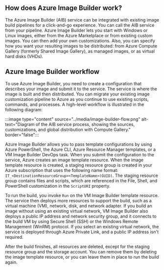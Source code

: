 ## How does Azure Image Builder work?

The Azure Image Builder (AIB) service can be integrated with existing image build pipelines for a click-and-go experience. You can call the AIB service from your pipeline. Azure Image Builder lets you start with Windows or Linux images, either from the Azure Marketplace or from existing custom images. You can then add your own customizations. Also, you can specify how you want your resulting images to be distributed: from Azure Compute Gallery (formerly Shared Image Gallery), as managed images, or as virtual hard disks (VHDs).

## Azure Image Builder workflow

To use Azure Image Builder, you need to create a configuration that describes your image and submit it to the service. The service is where the image is built and then distributed. You can migrate your existing image customization pipeline to Azure as you continue to use existing scripts, commands, and processes. A high-level workflow is illustrated in the following diagram:

:::image type="content" source="../media/image-builder-flow.png" alt-text="Diagram of the AIB service process, showing the sources, customizations, and global distribution with Compute Gallery." border="false":::

Azure Image Builder allows you to pass template configurations by using Azure PowerShell, the Azure CLI, Azure Resource Manager templates, or a VM Image Builder DevOps task. When you submit the configuration to the service, Azure creates an image template resource. When the image template resource is created, a staging resource group is created in your Azure subscription that uses the following name format: `IT_<DestinationResourceGroup><TemplateName>(GUID)`. The staging resource group contains files and scripts, which are referenced in the File, Shell, and PowerShell customization in the `ScriptURI` property.

To run the build, you invoke `Run` on the VM Image Builder template resource. The service then deploys more resources to support the build, such as a virtual machine (VM), network, disk, and network adapter. If you build an image without using an existing virtual network, VM Image Builder also deploys a public IP address and network security group, and it connects to the build VM by using Secure Shell (SSH) or the Windows Remote Management (WinRM) protocol. If you select an existing virtual network, the service is deployed through Azure Private Link, and a public IP address isn't required.

After the build finishes, all resources are deleted, except for the staging resource group and the storage account. You can remove them by deleting the image template resource, or you can leave them in place to run the build again.
